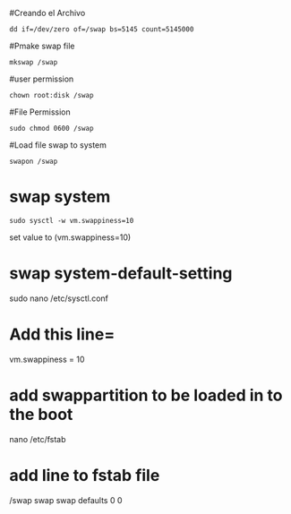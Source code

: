 
#Creando el Archivo

    dd if=/dev/zero of=/swap bs=5145 count=5145000

#Pmake swap file
   
    mkswap /swap

#user permission
 
    chown root:disk /swap

#File Permission

    sudo chmod 0600 /swap

#Load file swap to system

    swapon /swap

# swap system

    sudo sysctl -w vm.swappiness=10
set value to (vm.swappiness=10)

# swap system-default-setting

  sudo nano /etc/sysctl.conf

# Add this line=

  vm.swappiness = 10
    
# add swappartition to be loaded in to the boot

  nano /etc/fstab

# add line to fstab file
        
  /swap               swap                    swap    defaults        0 0
